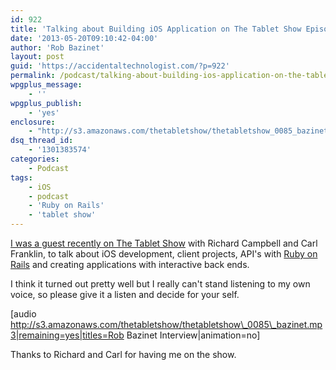 ```yaml
---
id: 922
title: 'Talking about Building iOS Application on The Tablet Show Episode 85'
date: '2013-05-20T09:10:42-04:00'
author: 'Rob Bazinet'
layout: post
guid: 'https://accidentaltechnologist.com/?p=922'
permalink: /podcast/talking-about-building-ios-application-on-the-tablet-show-episode-85/
wpgplus_message:
    - ''
wpgplus_publish:
    - 'yes'
enclosure:
    - "http://s3.amazonaws.com/thetabletshow/thetabletshow_0085_bazinet.mp3\n39503079\naudio/mpeg\n"
dsq_thread_id:
    - '1301383574'
categories:
    - Podcast
tags:
    - iOS
    - podcast
    - 'Ruby on Rails'
    - 'tablet show'
---
```


[I was a guest recently on The Tablet Show](http://www.thetabletshow.com/default.aspx?showNum=85) with Richard Campbell and Carl Franklin, to talk about iOS development, client projects, API's with [Ruby on Rails](http://rubyonrails.org/) and creating applications with interactive back ends.

I think it turned out pretty well but I really can't stand listening to my own voice, so please give it a listen and decide for your self.

\[audio http://s3.amazonaws.com/thetabletshow/thetabletshow\_0085\_bazinet.mp3|remaining=yes|titles=Rob Bazinet Interview|animation=no\]

Thanks to Richard and Carl for having me on the show.